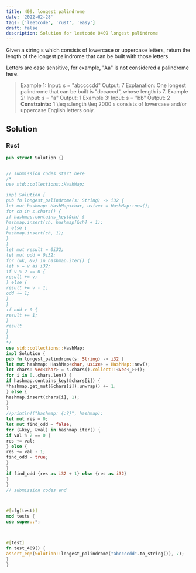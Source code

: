 ```yaml
---
title: 409. longest palindrome
date: '2022-02-28'
tags: ['leetcode', 'rust', 'easy']
draft: false
description: Solution for leetcode 0409 longest palindrome
---
```




Given a string s which consists of lowercase or uppercase letters, return the length of the longest palindrome that can be built with those letters.

Letters are case sensitive, for example, "Aa" is not considered a palindrome here.



>   Example 1:
>   Input: s <TeX>=</TeX> "abccccdd"
>   Output: 7
>   Explanation:
>   One longest palindrome that can be built is "dccaccd", whose length is 7.
>   Example 2:
>   Input: s <TeX>=</TeX> "a"
>   Output: 1
>   Example 3:
>   Input: s <TeX>=</TeX> "bb"
>   Output: 2
**Constraints:**
>   	1 <TeX>\leq</TeX> s.length <TeX>\leq</TeX> 2000
>   	s consists of lowercase and/or uppercase English letters only.


## Solution


### Rust
```rust
pub struct Solution {}


// submission codes start here
/*
use std::collections::HashMap;

impl Solution {
pub fn longest_palindrome(s: String) -> i32 {
let mut hashmap: HashMap<char, usize> = HashMap::new();
for ch in s.chars() {
if hashmap.contains_key(&ch) {
hashmap.insert(ch, hashmap[&ch] + 1);
} else {
hashmap.insert(ch, 1);
}
}
let mut result = 0i32;
let mut odd = 0i32;
for (&k, &v) in hashmap.iter() {
let v = v as i32;
if v % 2 == 0 {
result += v;
} else {
result += v - 1;
odd += 1;
}
}
if odd > 0 {
result += 1;
}
result
}
}
*/
use std::collections::HashMap;
impl Solution {
pub fn longest_palindrome(s: String) -> i32 {
let mut hashmap: HashMap<char, usize> = HashMap::new();
let chars: Vec<char> = s.chars().collect::<Vec<_>>();
for i in 0..chars.len() {
if hashmap.contains_key(&chars[i]) {
*hashmap.get_mut(&chars[i]).unwrap() += 1;
} else {
hashmap.insert(chars[i], 1);
}
}
//println!("hashmap: {:?}", hashmap);
let mut res = 0;
let mut find_odd = false;
for (&key, &val) in hashmap.iter() {
if val % 2 == 0 {
res += val;
} else {
res += val - 1;
find_odd = true;
}
}
if find_odd {res as i32 + 1} else {res as i32}
}
}
// submission codes end



#[cfg(test)]
mod tests {
use super::*;



#[test]
fn test_409() {
assert_eq!(Solution::longest_palindrome("abccccdd".to_string()), 7);
}
}

```
